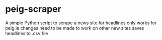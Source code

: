 # peig-scraper
A simple Python script to scrape a news site for headlines
only works for peig.ie
changes need to be made to work on other new sites
saves headlines to .csv file
